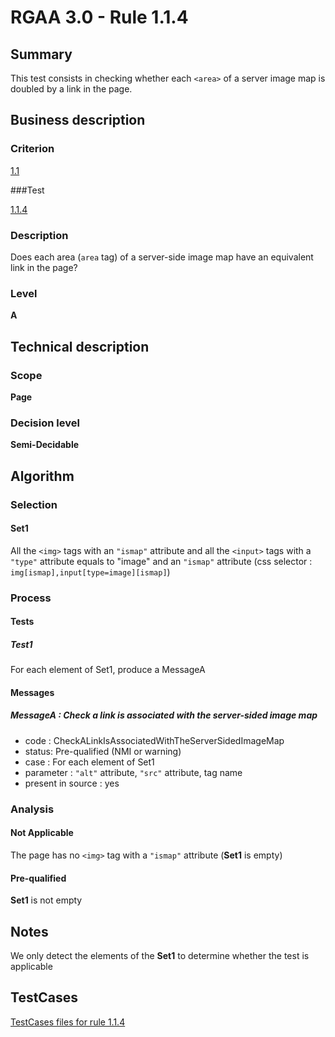 # RGAA 3.0 -  Rule 1.1.4

## Summary

This test consists in checking whether each `<area>` of a server image map is doubled by a link in the page.

## Business description

### Criterion

[1.1](http://asqatasun.github.io/RGAA--3.0--EN/RGAA3.0_Criteria_English_version_v1.html#crit-1-1)

###Test

[1.1.4](http://asqatasun.github.io/RGAA--3.0--EN/RGAA3.0_Criteria_English_version_v1.html#test-1-1-4)

### Description
Does each area (<code>area</code> tag) of a server-side image map have an equivalent link in the page? 


### Level

**A**

## Technical description

### Scope

**Page**

### Decision level

**Semi-Decidable**

## Algorithm

### Selection

#### Set1

All the `<img>` tags with an `"ismap"` attribute and all the `<input>` tags with a `"type"` attribute equals to "image" and an `"ismap"` attribute (css selector : `img[ismap],input[type=image][ismap]`)

### Process

#### Tests

##### Test1

For each element of Set1, produce a MessageA

#### Messages

##### MessageA : Check a link is associated with the server-sided image map

-    code : CheckALinkIsAssociatedWithTheServerSidedImageMap
-    status: Pre-qualified (NMI or warning)
-    case : For each element of Set1
-    parameter : `"alt"` attribute, `"src"` attribute, tag name
-    present in source : yes

### Analysis

#### Not Applicable

The page has no `<img>` tag with a `"ismap"` attribute (**Set1** is empty)

#### Pre-qualified

**Set1** is not empty

## Notes

We only detect the elements of the **Set1** to determine whether the test is applicable



##  TestCases 

[TestCases files for rule 1.1.4](https://github.com/Asqatasun/Asqatasun/tree/master/rules/rules-rgaa3.0/src/test/resources/testcases/rgaa30/Rgaa30Rule010104/) 


